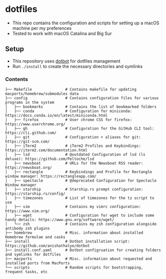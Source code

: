 # dotfiles

* This repo contains the configuration and scripts for setting up a macOS machine per my preferences
* Tested to work with macOS Catalina and Big Sur

## Setup

* This repository uses [dotbot](https://github.com/anishathalye/dotbot) for dotfiles management
* Run `./install` to create the necessary directories and symlinks

### Contents

```
├── Makefile               # Contains makefile for updating macports/homebrew/submodules data
├── config                 # Contains configuration files for various programs in the system
│   ├── bookmarks          # Contains the list of bookmarked folders
│   ├── conda              # Configuration for miniconda: https://docs.conda.io/en/latest/miniconda.html
│   ├── firefox            # User chrome CSS for firefox: https://www.userchrome.org/
│   ├── gh                 # Configuration for the GitHub CLI tool: https://cli.github.com/
│   ├── git                # Configuration + aliases for git: https://git-scm.com/
│   ├── iTerm2             # iTerm2 Profiles and Keybindings: https://iterm2.com/documentation.html
│   ├── lsd                # @outdated Configuration of lsd (ls deluxe): https://github.com/Peltoche/lsd
│   ├── newsboat           # URLs for the Newsboat RSS reader: https://newsboat.org/
│   ├── rectangle          # Keybindings and Profile for Rectangle window manager: https://rectangleapp.com/
│   ├── spectacle          # @deprecated Configuration for Spectacle Window manager
│   ├── starship           # Starship.rs prompt configuration: https://starship.rs/config/
│   ├── timezones          # List of timezones for the tz script to use
│   ├── vim                # Contains my vimrc configuration: https://www.vim.org/
│   ├── wget               # Configuration for wget to include some handy details: https://www.gnu.org/software/wget/
│   └── zsh                # Contains my zsh configuration alongside antibody zsh plugins
├── homebrew               # Misc. information about installed Homebrew formulae and casks
├── install                # Dotbot installation script:  https://github.com/anishathalye/dotbot
├── install.conf.yaml      # Dotbot configruation for creating folders and symlinks for dotfiles
├── macports               # Misc. information about requested and installed ports from MacPorts
└── scripts                # Random scripts for bootstrapping, frequent tasks, etc
```

